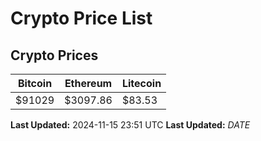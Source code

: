 # Crypto Price List

## Crypto Prices
| Bitcoin | Ethereum | Litecoin |
| ------- | -------- | -------- |
| $91029 | $3097.86 | $83.53 |
**Last Updated:** 2024-11-15 23:51 UTC
**Last Updated:** $DATE$
